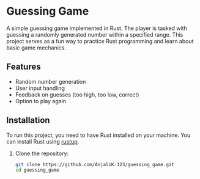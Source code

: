 # Guessing Game

A simple guessing game implemented in Rust. The player is tasked with guessing a randomly generated number within a specified range. This project serves as a fun way to practice Rust programming and learn about basic game mechanics.

## Features

- Random number generation
- User input handling
- Feedback on guesses (too high, too low, correct)
- Option to play again

## Installation

To run this project, you need to have Rust installed on your machine. You can install Rust using [rustup](https://rustup.rs/).

1. Clone the repository:
   ```bash
   git clone https://github.com/AnjaliK-123/guessing_game.git
   cd guessing_game
